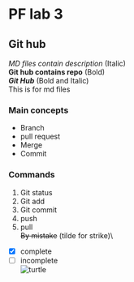 # PF lab 3
## Git hub
*MD files contain description* (Italic) \
**Git hub contains repo** (Bold) \
***Git Hub*** (Bold and Italic)\
This is for md files
### Main concepts
* Branch
* pull request
* Merge 
* Commit
### Commands
1. Git status
2. Git add
3. Git commit
4. push
5. pull\
~~By mistake~~ (tilde for strike)\
- [x] complete
- [ ] incomplete \
  ![turtle](https://cdn.vectorstock.com/i/500p/27/07/adorable-sea-turtle-cartoon-vector-56082707.jpg)
